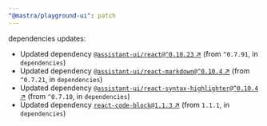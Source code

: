 ```yaml
---
"@mastra/playground-ui": patch
---
```

dependencies updates:
  - Updated dependency [`@assistant-ui/react@^0.10.23` ↗︎](https://www.npmjs.com/package/@assistant-ui/react/v/0.10.23) (from `^0.7.91`, in `dependencies`)
  - Updated dependency [`@assistant-ui/react-markdown@^0.10.4` ↗︎](https://www.npmjs.com/package/@assistant-ui/react-markdown/v/0.10.4) (from `^0.7.21`, in `dependencies`)
  - Updated dependency [`@assistant-ui/react-syntax-highlighter@^0.10.4` ↗︎](https://www.npmjs.com/package/@assistant-ui/react-syntax-highlighter/v/0.10.4) (from `^0.7.10`, in `dependencies`)
  - Updated dependency [`react-code-block@1.1.3` ↗︎](https://www.npmjs.com/package/react-code-block/v/1.1.3) (from `1.1.1`, in `dependencies`)
